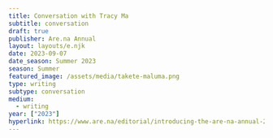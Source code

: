 ```yaml
---
title: Conversation with Tracy Ma
subtitle: conversation
draft: true
publisher: Are.na Annual
layout: layouts/e.njk
date: 2023-09-07
date_season: Summer 2023
season: Summer
featured_image: /assets/media/takete-maluma.png
type: writing
subtype: conversation
medium:
  - writing
year: ["2023"]
hyperlink: https://www.are.na/editorial/introducing-the-are-na-annual-2024
---
```

